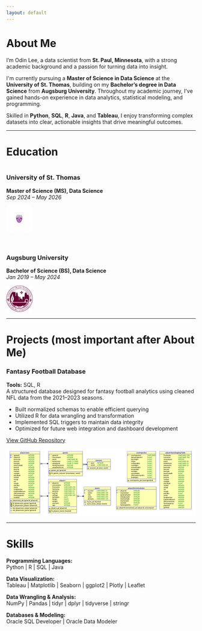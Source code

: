 ```yaml
---
layout: default
---
```


# About Me

I’m Odin Lee, a data scientist from **St. Paul, Minnesota**, with a strong academic background and a passion for turning data into insight.

I'm currently pursuing a **Master of Science in Data Science** at the **University of St. Thomas**, building on my **Bachelor’s degree in Data Science** from **Augsburg University**. Throughout my academic journey, I’ve gained hands-on experience in data analytics, statistical modeling, and programming.

Skilled in **Python**, **SQL**, **R**, **Java**, and **Tableau**, I enjoy transforming complex datasets into clear, actionable insights that drive meaningful outcomes.

***

# Education

<div style="display: flex; gap: 2rem; flex-wrap: wrap; align-items: flex-start;">

  <div style="flex: 1; min-width: 250px;">
    <h3>University of St. Thomas</h3>
    <p><strong>Master of Science (MS), Data Science</strong><br>
    <em>Sep 2024 – May 2026</em></p>
    <img src="assets/img/UniversitySt.Thomas-Logo.png" alt="University of St. Thomas Logo" width="70" height="70" />
  </div>

  <div style="flex: 1; min-width: 250px;">
    <h3>Augsburg University</h3>
    <p><strong>Bachelor of Science (BS), Data Science</strong><br>
    <em>Jan 2019 – May 2024</em></p>
    <img src="assets/img/AugsburgUniversity-Logo.png" alt="Augsburg University Logo" width="70" height="70" />
  </div>

</div>

***

# Projects (most important after About Me)

### Fantasy Football Database
**Tools:** SQL, R  
A structured database designed for fantasy football analytics using cleaned NFL data from the 2021–2023 seasons.  
- Built normalized schemas to enable efficient querying  
- Utilized R for data wrangling and transformation  
- Implemented SQL triggers to maintain data integrity  
- Optimized for future web integration and dashboard development  

[View GitHub Repository](https://github.com/OdinLeePro/FantasyFootballAnalysisDB)

![FantasyFootballAnalysisDB ER Diagram](assets/img/FinalProjectRationalModel.png)

<!-- Add more projects using this format -->
<!--
### Project Title  
**Tools:** Python, Pandas, Tableau  
Brief one- or two-sentence summary of the project's goal, technical approach, and outcome.  
[Link to GitHub/demo](#)
-->

---

# Skills

**Programming Languages:**  
Python | R | SQL | Java  

**Data Visualization:**  
Tableau | Matplotlib | Seaborn | ggplot2 | Plotly | Leaflet  

**Data Wrangling & Analysis:**  
NumPy | Pandas | tidyr | dplyr | tidyverse | stringr  

**Databases & Modeling:**  
Oracle SQL Developer | Oracle Data Modeler
